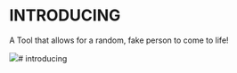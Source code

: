 # INTRODUCING

A Tool that allows for a random, fake person to come to life!

![](https://files.mcaq.me/81ab8.jpg)# introducing
